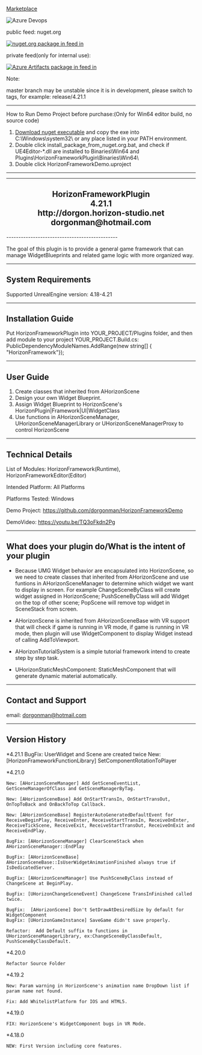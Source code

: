 [Marketplace](https://www.unrealengine.com/marketplace/horizonframework-plugin) 


![Azure Devops](https://hsgame.visualstudio.com/UE4HorizonPlugin/_apis/build/status/HorizonFrameworkPluginDemo-CI)

public feed: nuget.org  

[![nuget.org package in feed in ](https://img.shields.io/nuget/v/UE4Editor-HorizonFrameworkDemo.svg)](https://www.nuget.org/packages/UE4Editor-HorizonFrameworkDemo/)

private feed(only for internal use): 

[![Azure Artifacts package in  feed in ](https://hsgame.feeds.visualstudio.com/_apis/public/Packaging/Feeds/d5ed5eb7-dd62-4af0-a6a4-8862be2b9f7f/Packages/170234ae-8282-419c-a715-950d0ea63479/Badge)](https://hsgame.visualstudio.com/_Packaging?feed=d5ed5eb7-dd62-4af0-a6a4-8862be2b9f7f&package=170234ae-8282-419c-a715-950d0ea63479&preferRelease=true&_a=package)


Note: 

master branch may be unstable since it is in development, please switch to tags, for example: release/4.21.1



----------------------------------------------  
How to Run Demo Project before purchase:(Only for Win64 editor build, no source code)
1. [Download nuget executable](https://www.nuget.org/downloads) and copy the exe into C:\Windows\system32\ or any place listed in your PATH environment.
2. Double click install_package_from_nuget.org.bat, and check if UE4Editor-*.dll are installed to Binaries\Win64 and Plugins\HorizonFrameworkPlugin\Binaries\Win64\
3. Double click HorizonFrameworkDemo.uproject  
----------------------------------------------

 

----------------------------------------------  
<h2 align="center">				
			HorizonFrameworkPlugin<br>
					4.21.1   <br>
			http://dorgon.horizon-studio.net  <br>
				dorgonman@hotmail.com  <br>
</h2>
----------------------------------------------  

 The goal of this plugin is to provide a general game framework that can manage WidgetBlueprints and related game logic with more organized way.

-----------------------  
System Requirements
-----------------------  
Supported UnrealEngine version: 4.18-4.21


-----------------------
Installation Guide
-----------------------  

Put HorizonFrameworkPlugin into YOUR_PROJECT/Plugins folder, 
and then add module to your project 
YOUR_PROJECT.Build.cs:
PublicDependencyModuleNames.AddRange(new string[] { "HorizonFramework"});

-----------------------
User Guide
-----------------------  
1. Create classes that inherited from AHorizonScene
2. Design your own Widget Blueprint.
3. Assign Widget Blueprint to HorizonScene's HorizonPlugin|Framework|UI|WidgetClass
4. Use functions in AHorizonSceneManager, UHorizonSceneManagerLibrary or UHorizonSceneManagerProxy to control HorizonScene

-----------------------
Technical Details
-----------------------  

List of Modules: HorizonFramework(Runtime), HorizonFrameworkEditor(Editor)

Intended Platform: All Platforms  

Platforms Tested: Windows

Demo Project: https://github.com/dorgonman/HorizonFrameworkDemo

DemoVideo: https://youtu.be/TQ3oFkdn2Pg

-----------------------
What does your plugin do/What is the intent of your plugin
-----------------------  

* Because UMG Widget behavior are encapsulated into HorizonScene, so we need to create classes that inherited from AHorizonScene and use funtions in AHorizonSceneManager to determine which widget we want to display in screen. For example ChangeSceneByClass will create widget assigned in HorizonScene; PushSceneByClass will add Widget on the top of other scene; PopScene will remove top widget in SceneStack from screen.

* AHorizonScene is inherited from AHorizonSceneBase with VR support that will check if game is running in VR mode, if game is running in VR mode, then plugin will use WidgetComponent to display Widget instead of calling AddToViewport.

* AHorizonTutorialSystem is a simple tutorial framework intend to create step by step task.

* UHorizonStaticMeshComponent: StaticMeshComponent that will generate dynamic material automatically.

-----------------------
Contact and Support
-----------------------  

email: dorgonman@hotmail.com


-----------------------
 Version History
-----------------------  
*4.21.1
	BugFix: UserWidget and Scene are created twice
	New: [HorizonFrameworkFunctionLibrary] SetComponentRotationToPlayer

*4.21.0

	New: [AHorizonSceneManager] Add GetSceneEventList, GetSceneManagerOfClass and GetSceneManagerByTag.  

	New: [AHorizonSceneBase] Add OnStartTransIn, OnStartTransOut, OnTopToBack and OnBackToTop Callback.  

	New: [AHorizonSceneBase] RegisterAutoGeneratedDefaultEvent for ReceiveBeginPlay, ReceiveEnter, ReceiveStartTransIn, ReceiveOnEnter, ReceiveTickScene, ReceiveExit, ReceiveStartTransOut, ReceiveOnExit and ReceiveEndPlay.  

	BugFix: [AHorizonSceneManager] ClearSceneStack when AHorizonSceneManager::EndPlay  

	BugFix: [AHorizonSceneBase] AHorizonSceneBase::IsUserWidgetAnimationFinished always true if IsDedicatedServer.  

	BugFix: [AHorizonSceneManager] Use PushSceneByClass instead of ChangeScene at BeginPlay.  

	BugFix: [UHorizonChangeSceneEvent] ChangeScene TransInFinished called twice.  

	BugFix:  [AHorizonScene] Don't SetDrawAtDesiredSize by default for WidgetComponent
	BugFix: [UHorizonGameInstance] SaveGame didn't save properly.

	Refactor:  Add Default suffix to functions in UHorizonSceneManagerLibrary, ex:ChangeSceneByClassDefault, PushSceneByClassDefault.

*4.20.0  

	Refactor Source Folder

*4.19.2  

	New: Param warning in HorizonScene's animation name DropDown list if param name not found.  

	Fix: Add WhitelistPlatform for IOS and HTML5.  

*4.19.0  

	FIX: HorizonScene's WidgetComponent bugs in VR Mode.  

*4.18.0  

	NEW: First Version including core features.  